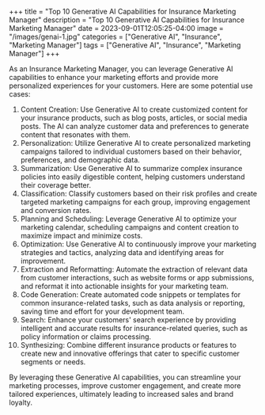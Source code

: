 +++
title = "Top 10 Generative AI Capabilities for Insurance Marketing Manager"
description = "Top 10 Generative AI Capabilities for Insurance Marketing Manager"
date = 2023-09-01T12:05:25-04:00
image = "/images/genai-1.jpg"
categories = ["Generative AI", "Insurance", "Marketing Manager"]
tags = ["Generative AI", "Insurance", "Marketing Manager"]
+++

As an Insurance Marketing Manager, you can leverage Generative AI capabilities to enhance your marketing efforts and provide more personalized experiences for your customers. Here are some potential use cases:

1. Content Creation: Use Generative AI to create customized content for your insurance products, such as blog posts, articles, or social media posts. The AI can analyze customer data and preferences to generate content that resonates with them.
2. Personalization: Utilize Generative AI to create personalized marketing campaigns tailored to individual customers based on their behavior, preferences, and demographic data.
3. Summarization: Use Generative AI to summarize complex insurance policies into easily digestible content, helping customers understand their coverage better.
4. Classification: Classify customers based on their risk profiles and create targeted marketing campaigns for each group, improving engagement and conversion rates.
5. Planning and Scheduling: Leverage Generative AI to optimize your marketing calendar, scheduling campaigns and content creation to maximize impact and minimize costs.
6. Optimization: Use Generative AI to continuously improve your marketing strategies and tactics, analyzing data and identifying areas for improvement.
7. Extraction and Reformatting: Automate the extraction of relevant data from customer interactions, such as website forms or app submissions, and reformat it into actionable insights for your marketing team.
8. Code Generation: Create automated code snippets or templates for common insurance-related tasks, such as data analysis or reporting, saving time and effort for your development team.
9. Search: Enhance your customers' search experience by providing intelligent and accurate results for insurance-related queries, such as policy information or claims processing.
10. Synthesizing: Combine different insurance products or features to create new and innovative offerings that cater to specific customer segments or needs.

By leveraging these Generative AI capabilities, you can streamline your marketing processes, improve customer engagement, and create more tailored experiences, ultimately leading to increased sales and brand loyalty.
